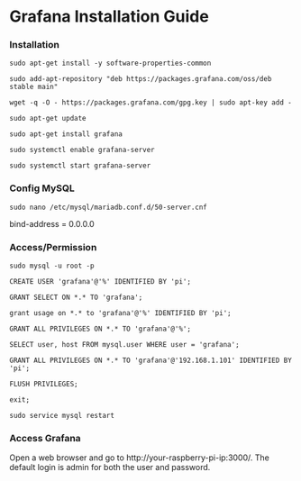 # Grafana Installation Guide
 
### Installation

`sudo apt-get install -y software-properties-common`

`sudo add-apt-repository "deb https://packages.grafana.com/oss/deb stable main"`

`wget -q -O - https://packages.grafana.com/gpg.key | sudo apt-key add -`

`sudo apt-get update`

`sudo apt-get install grafana`

`sudo systemctl enable grafana-server`

`sudo systemctl start grafana-server`

### Config MySQL

`sudo nano /etc/mysql/mariadb.conf.d/50-server.cnf`

bind-address            = 0.0.0.0


### Access/Permission

`sudo mysql -u root -p`

`CREATE USER 'grafana'@'%' IDENTIFIED BY 'pi';`

`GRANT SELECT ON *.* TO 'grafana';`

`grant usage on *.* to 'grafana'@'%' IDENTIFIED BY 'pi';`

`GRANT ALL PRIVILEGES ON *.* TO 'grafana'@'%';`

`SELECT user, host FROM mysql.user WHERE user = 'grafana';`

`GRANT ALL PRIVILEGES ON *.* TO 'grafana'@'192.168.1.101' IDENTIFIED BY 'pi';`

`FLUSH PRIVILEGES;`

`exit;`

`sudo service mysql restart`

### Access Grafana

Open a web browser and go to http://your-raspberry-pi-ip:3000/. The default login is admin for both the user and password.
